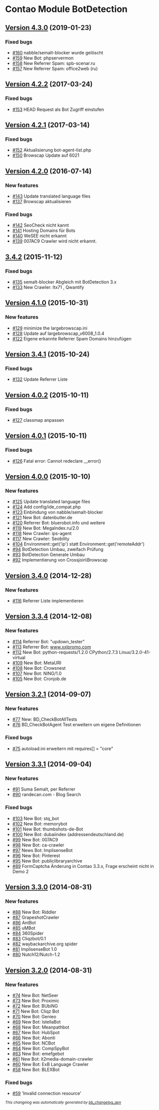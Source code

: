 # Contao Module BotDetection

## [Version 4.3.0](https://github.com/BugBuster1701/botdetection/issues?q=milestone%3A%22Version+4.3.0%22+is%3Aclosed) (2019-01-23)

### Fixed bugs

- [\#160](https://github.com/BugBuster1701/botdetection/issues/160) nabble/semalt-blocker wurde gelöscht
- [\#159](https://github.com/BugBuster1701/botdetection/issues/159) New Bot: phpservermon
- [\#158](https://github.com/BugBuster1701/botdetection/issues/158) New Referrer Spam: spb-scenar.ru
- [\#157](https://github.com/BugBuster1701/botdetection/issues/157) New Referrer Spam: office2web (ru)

## [Version 4.2.2](https://github.com/BugBuster1701/botdetection/issues?q=milestone%3A%22Version+4.2.2%22+is%3Aclosed) (2017-03-24)

### Fixed bugs

- [\#153](https://github.com/BugBuster1701/botdetection/issues/153) HEAD Request als Bot Zugriff einstufen

## [Version 4.2.1](https://github.com/BugBuster1701/botdetection/issues?q=milestone%3A%22Version+4.2.1%22+is%3Aclosed) (2017-03-14)

### Fixed bugs

- [\#152](https://github.com/BugBuster1701/botdetection/issues/152) Aktualisierung bot-agent-list.php
- [\#150](https://github.com/BugBuster1701/botdetection/issues/150) Browscap Update auf 6021

## [Version 4.2.0](https://github.com/BugBuster1701/botdetection/issues?q=milestone%3A%22Version+4.2.0%22+is%3Aclosed) (2016-07-14)

### New features

- [\#143](https://github.com/BugBuster1701/botdetection/issues/143) Update translated language files
- [\#137](https://github.com/BugBuster1701/botdetection/issues/137) Browscap aktualisieren

### Fixed bugs

- [\#142](https://github.com/BugBuster1701/botdetection/issues/142) SeoCheck nicht kannt
- [\#141](https://github.com/BugBuster1701/botdetection/issues/141) Hosting Domains für Bots
- [\#140](https://github.com/BugBuster1701/botdetection/issues/140) WeSEE nicht erkannt
- [\#139](https://github.com/BugBuster1701/botdetection/issues/139) 007AC9 Crawler wird nicht erkannt.

## [3.4.2](https://github.com/BugBuster1701/botdetection/issues?q=milestone%3A%223.4.2%22+is%3Aclosed) (2015-11-12)

### Fixed bugs

- [\#135](https://github.com/BugBuster1701/botdetection/issues/135) semalt-blocker Abgleich mit BotDetection 3.x
- [\#133](https://github.com/BugBuster1701/botdetection/issues/133) New Crawler: ltx71 , Qwantify

## [Version 4.1.0](https://github.com/BugBuster1701/botdetection/issues?q=milestone%3A%22Version+4.1.0%22+is%3Aclosed) (2015-10-31)

### New features

- [\#129](https://github.com/BugBuster1701/botdetection/issues/129) minimize the largebrowscap.ini
- [\#128](https://github.com/BugBuster1701/botdetection/issues/128) Update auf largebrowscap_v6008_1.0.4
- [\#122](https://github.com/BugBuster1701/botdetection/issues/122) Eigene erkannte Referrer Spam Domains hinzufügen

## [Version 3.4.1](https://github.com/BugBuster1701/botdetection/issues?q=milestone%3A%22Version+3.4.1%22+is%3Aclosed) (2015-10-24)

### Fixed bugs

- [\#132](https://github.com/BugBuster1701/botdetection/issues/132) Update Referrer Liste

## [Version 4.0.2](https://github.com/BugBuster1701/botdetection/issues?q=milestone%3A%22Version+4.0.2%22+is%3Aclosed) (2015-10-11)

### Fixed bugs

- [\#127](https://github.com/BugBuster1701/botdetection/issues/127) classmap anpassen

## [Version 4.0.1](https://github.com/BugBuster1701/botdetection/issues?q=milestone%3A%22Version+4.0.1%22+is%3Aclosed) (2015-10-11)

### Fixed bugs

- [\#126](https://github.com/BugBuster1701/botdetection/issues/126) Fatal error: Cannot redeclare \_\_error() 

## [Version 4.0.0](https://github.com/BugBuster1701/botdetection/issues?q=milestone%3A%22Version+4.0.0%22+is%3Aclosed) (2015-10-10)

### New features

- [\#125](https://github.com/BugBuster1701/botdetection/issues/125) Update translated language files
- [\#124](https://github.com/BugBuster1701/botdetection/issues/124) Add config/ide_compat.php
- [\#123](https://github.com/BugBuster1701/botdetection/issues/123) Einbindung von nabble/semalt-blocker
- [\#121](https://github.com/BugBuster1701/botdetection/issues/121) New Bot: datenbutler.de
- [\#120](https://github.com/BugBuster1701/botdetection/issues/120) Referrer Bot: bluerobot.info und weitere
- [\#119](https://github.com/BugBuster1701/botdetection/issues/119) New Bot: MegaIndex.ru/2.0
- [\#118](https://github.com/BugBuster1701/botdetection/issues/118) New Crawler: ips-agent
- [\#117](https://github.com/BugBuster1701/botdetection/issues/117) New Crawler: Seobility
- [\#104](https://github.com/BugBuster1701/botdetection/issues/104) Environment::get('ip') statt Environment::get('remoteAddr') 
- [\#94](https://github.com/BugBuster1701/botdetection/issues/94) BotDetection Umbau, zweifach Prüfung
- [\#93](https://github.com/BugBuster1701/botdetection/issues/93) BotDetection Generate Umbau
- [\#92](https://github.com/BugBuster1701/botdetection/issues/92) Implementierung von Crossjoin\Browscap

## [Version 3.4.0](https://github.com/BugBuster1701/botdetection/issues?q=milestone%3A%22Version+3.4.0%22+is%3Aclosed) (2014-12-28)

### New features

- [\#116](https://github.com/BugBuster1701/botdetection/issues/116) Referrer Liste implementieren

## [Version 3.3.4](https://github.com/BugBuster1701/botdetection/issues?q=milestone%3A%22Version+3.3.4%22+is%3Aclosed) (2014-12-08)

### New features

- [\#114](https://github.com/BugBuster1701/botdetection/issues/114) Referrer Bot: "updown_tester"
- [\#113](https://github.com/BugBuster1701/botdetection/issues/113) Referrer Bot: www.xxlpromo.com
- [\#112](https://github.com/BugBuster1701/botdetection/issues/112) New Bot: python-requests/1.2.0 CPython/2.7.3 Linux/3.2.0-41-virtual 
- [\#109](https://github.com/BugBuster1701/botdetection/issues/109) New Bot: MetaURI 
- [\#108](https://github.com/BugBuster1701/botdetection/issues/108) New Bot: Crowsnest
- [\#107](https://github.com/BugBuster1701/botdetection/issues/107) New Bot: NING/1.0
- [\#105](https://github.com/BugBuster1701/botdetection/issues/105) New Bot: Cronjob.de

## [Version 3.2.1](https://github.com/BugBuster1701/botdetection/issues?q=milestone%3A%22Version+3.2.1%22+is%3Aclosed) (2014-09-07)

### New features

- [\#77](https://github.com/BugBuster1701/botdetection/issues/77) New: BD_CheckBotAllTests
- [\#76](https://github.com/BugBuster1701/botdetection/issues/76) BD_CheckBotAgent Test erweitern um eigene Definitionen

### Fixed bugs

- [\#75](https://github.com/BugBuster1701/botdetection/issues/75) autoload.ini erweitern mit requires[] = "core"

## [Version 3.3.1](https://github.com/BugBuster1701/botdetection/issues?q=milestone%3A%22Version+3.3.1%22+is%3Aclosed) (2014-09-04)

### New features

- [\#91](https://github.com/BugBuster1701/botdetection/issues/91) Suma Semalt, per Referrer
- [\#90](https://github.com/BugBuster1701/botdetection/issues/90) randecan.com - Blog Search

### Fixed bugs

- [\#103](https://github.com/BugBuster1701/botdetection/issues/103) New Bot: stq_bot
- [\#102](https://github.com/BugBuster1701/botdetection/issues/102) New Bot: memorybot
- [\#101](https://github.com/BugBuster1701/botdetection/issues/101) New Bot: thumbshots-de-Bot
- [\#100](https://github.com/BugBuster1701/botdetection/issues/100) New Bot: dubaiindex (addressendeutschland.de)
- [\#99](https://github.com/BugBuster1701/botdetection/issues/99) New Bot: 007AC9
- [\#98](https://github.com/BugBuster1701/botdetection/issues/98) New Bot: ca-crawler
- [\#97](https://github.com/BugBuster1701/botdetection/issues/97) News Bot: ImplisenseBot
- [\#96](https://github.com/BugBuster1701/botdetection/issues/96) New Bot: Pinterest
- [\#95](https://github.com/BugBuster1701/botdetection/issues/95) New Bot: publiclibraryarchive
- [\#89](https://github.com/BugBuster1701/botdetection/issues/89) FormCaptcha Änderung in Contao 3.3.x, Frage erscheint nicht in Demo 2

## [Version 3.3.0](https://github.com/BugBuster1701/botdetection/issues?q=milestone%3A%22Version+3.3.0%22+is%3Aclosed) (2014-08-31)

### New features

- [\#88](https://github.com/BugBuster1701/botdetection/issues/88) New Bot: Riddler
- [\#87](https://github.com/BugBuster1701/botdetection/issues/87) GrapeshotCrawler
- [\#86](https://github.com/BugBuster1701/botdetection/issues/86) AntBot
- [\#85](https://github.com/BugBuster1701/botdetection/issues/85) uMBot
- [\#84](https://github.com/BugBuster1701/botdetection/issues/84) 360Spider
- [\#83](https://github.com/BugBuster1701/botdetection/issues/83) Cliqzbot/0.1 
- [\#82](https://github.com/BugBuster1701/botdetection/issues/82) waybackarchive.org spider
- [\#81](https://github.com/BugBuster1701/botdetection/issues/81) ImplisenseBot 1.0
- [\#80](https://github.com/BugBuster1701/botdetection/issues/80) Nutch12/Nutch-1.2

## [Version 3.2.0](https://github.com/BugBuster1701/botdetection/issues?q=milestone%3A%22Version+3.2.0%22+is%3Aclosed) (2014-08-31)

### New features

- [\#74](https://github.com/BugBuster1701/botdetection/issues/74) New Bot: NetSeer
- [\#73](https://github.com/BugBuster1701/botdetection/issues/73) New Bot: Proximic
- [\#72](https://github.com/BugBuster1701/botdetection/issues/72) New Bot: BUbiNG
- [\#71](https://github.com/BugBuster1701/botdetection/issues/71) New Bot: Cliqz Bot
- [\#70](https://github.com/BugBuster1701/botdetection/issues/70) New Bot: Genieo
- [\#69](https://github.com/BugBuster1701/botdetection/issues/69) New Bot: IstellaBot
- [\#68](https://github.com/BugBuster1701/botdetection/issues/68) New Bot: Meanpathbot
- [\#67](https://github.com/BugBuster1701/botdetection/issues/67) New Bot: HubSpot
- [\#66](https://github.com/BugBuster1701/botdetection/issues/66) New Bot: Abonti
- [\#65](https://github.com/BugBuster1701/botdetection/issues/65) New Bot: NCBot
- [\#64](https://github.com/BugBuster1701/botdetection/issues/64) New Bot: CompSpyBot
- [\#63](https://github.com/BugBuster1701/botdetection/issues/63) New Bot: emefgebot
- [\#61](https://github.com/BugBuster1701/botdetection/issues/61) New Bot: it2media-domain-crawler
- [\#60](https://github.com/BugBuster1701/botdetection/issues/60) New Bot: ExB Language Crawler
- [\#58](https://github.com/BugBuster1701/botdetection/issues/58) New Bot: BLEXBot

### Fixed bugs

- [\#59](https://github.com/BugBuster1701/botdetection/issues/59) 'Invalid connection resource'



<sub>*This changelog was automatically generated by [bb_changelog_gen](https://github.com/BugBuster1701/bb_changelog_gen)*</sub>
